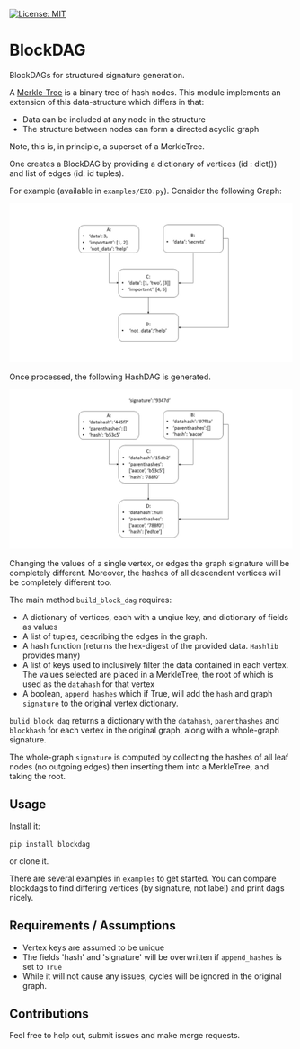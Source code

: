 [![License: MIT](https://img.shields.io/badge/License-MIT-green.svg)](https://opensource.org/licenses/MIT)


# BlockDAG
BlockDAGs for structured signature generation.

A [Merkle-Tree](https://en.wikipedia.org/wiki/Merkle_tree) is a binary tree of hash nodes.
This module implements an extension of this data-structure which differs in that:
- Data can be included at any node in the structure
- The structure between nodes can form a directed acyclic graph

Note, this is, in principle, a superset of a MerkleTree.

One creates a BlockDAG by providing a dictionary of vertices (id : dict()) 
and list of edges (id: id tuples).

For example (available in `examples/EX0.py`). Consider the following Graph:

<img src="https://github.com/pritchardn/BlockDAG/blob/main/img/ActualDAG.JPG"  />

Once processed, the following HashDAG is generated.

<img src="https://github.com/pritchardn/BlockDAG/blob/main/img/HashDAG.JPG"  />

Changing the values of a single vertex, or edges the graph signature will be completely different.
Moreover, the hashes of all descendent vertices will be completely different too.

The main method `build_block_dag` requires:
- A dictionary of vertices, each with a unqiue key, and dictionary of fields as values
- A list of tuples, describing the edges in the graph.
- A hash function (returns the hex-digest of the provided data. `Hashlib` provides many)
- A list of keys used to inclusively filter the data contained in each vertex. The values selected
are placed in a MerkleTree, the root of which is used as the `datahash` for that vertex
- A boolean, `append_hashes` which if True, will add the `hash` and graph `signature` to the 
original vertex dictionary.

`bulid_block_dag` returns a dictionary with the `datahash`, `parenthashes` and `blockhash` for each vertex
in the original graph, along with a whole-graph signature.

The whole-graph `signature` is computed by collecting the hashes of all leaf nodes (no outgoing edges)
then inserting them into a MerkleTree, and taking the root.

## Usage

Install it:

`pip install blockdag`

or clone it.

There are several examples in `examples` to get started.
You can compare blockdags to find differing vertices (by signature, not label) and print dags
nicely.

## Requirements / Assumptions

- Vertex keys are assumed to be unique
- The fields 'hash' and 'signature' will be overwritten if `append_hashes` is set to `True`
- While it will not cause any issues, cycles will be ignored in the original graph.

## Contributions
Feel free to help out, submit issues and make merge requests.